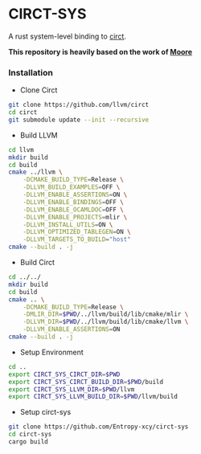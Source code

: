 # CIRCT-SYS
A rust system-level binding to [circt](https://circt.llvm.org).

**This repository is heavily based on the work of [Moore](https://github.com/fabianschuiki/moore)**

### Installation
* Clone Circt
```bash
git clone https://github.com/llvm/circt
cd circt
git submodule update --init --recursive
```
* Build LLVM
```bash
cd llvm
mkdir build
cd build
cmake ../llvm \
    -DCMAKE_BUILD_TYPE=Release \
    -DLLVM_BUILD_EXAMPLES=OFF \
    -DLLVM_ENABLE_ASSERTIONS=ON \
    -DLLVM_ENABLE_BINDINGS=OFF \
    -DLLVM_ENABLE_OCAMLDOC=OFF \
    -DLLVM_ENABLE_PROJECTS=mlir \
    -DLLVM_INSTALL_UTILS=ON \
    -DLLVM_OPTIMIZED_TABLEGEN=ON \
    -DLLVM_TARGETS_TO_BUILD="host"
cmake --build . -j
```

* Build Circt
```bash
cd ../../
mkdir build
cd build
cmake .. \
    -DCMAKE_BUILD_TYPE=Release \
    -DMLIR_DIR=$PWD/../llvm/build/lib/cmake/mlir \
    -DLLVM_DIR=$PWD/../llvm/build/lib/cmake/llvm \
    -DLLVM_ENABLE_ASSERTIONS=ON
cmake --build . -j
```

* Setup Environment
```bash
cd ..
export CIRCT_SYS_CIRCT_DIR=$PWD
export CIRCT_SYS_CIRCT_BUILD_DIR=$PWD/build
export CIRCT_SYS_LLVM_DIR=$PWD/llvm
export CIRCT_SYS_LLVM_BUILD_DIR=$PWD/llvm/build
```

* Setup circt-sys
```bash
git clone https://github.com/Entropy-xcy/circt-sys
cd circt-sys
cargo build
```
